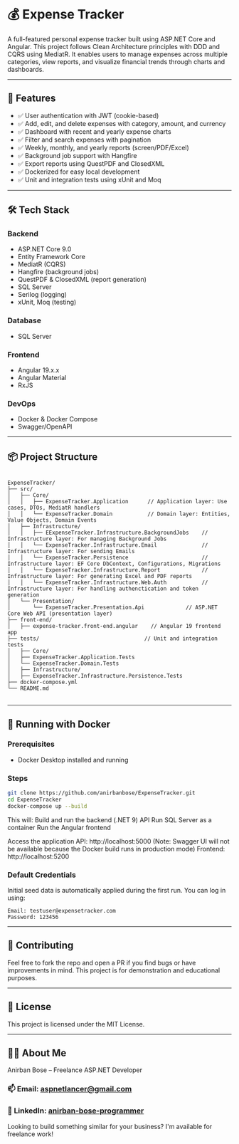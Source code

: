 # 💰 Expense Tracker
A full-featured personal expense tracker built using ASP.NET Core and Angular. This project follows Clean Architecture principles with DDD and CQRS using MediatR. It enables users to manage expenses across multiple categories, view reports, and visualize financial trends through charts and dashboards.

---

## 🚀 Features
- ✅ User authentication with JWT (cookie-based)
- ✅ Add, edit, and delete expenses with category, amount, and currency
- ✅ Dashboard with recent and yearly expense charts
- ✅ Filter and search expenses with pagination
- ✅ Weekly, monthly, and yearly reports (screen/PDF/Excel)
- ✅ Background job support with Hangfire
- ✅ Export reports using QuestPDF and ClosedXML
- ✅ Dockerized for easy local development
- ✅ Unit and integration tests using xUnit and Moq

---

## 🛠 Tech Stack

### Backend
- ASP.NET Core 9.0
- Entity Framework Core
- MediatR (CQRS)
- Hangfire (background jobs)
- QuestPDF & ClosedXML (report generation)
- SQL Server
- Serilog (logging)
- xUnit, Moq (testing)

### Database
- SQL Server
  
### Frontend
- Angular 19.x.x
- Angular Material
- RxJS

### DevOps
- Docker & Docker Compose
- Swagger/OpenAPI

---

## 📦 Project Structure
<pre lang="text">
<code> 
ExpenseTracker/
├── src/
│   ├── Core/
│   │   ├── ExpenseTracker.Application      // Application layer: Use cases, DTOs, MediatR handlers
│   │   └── ExpenseTracker.Domain           // Domain layer: Entities, Value Objects, Domain Events
│   ├── Infrastructure/
│   │   ├── EExpenseTracker.Infrastructure.BackgroundJobs    // Infrastructure layer: For managing Background Jobs
│   │   └── ExpenseTracker.Infrastructure.Email              // Infrastructure layer: For sending Emails
│   │   └── ExpenseTracker.Persistence                       // Infrastructure layer: EF Core DbContext, Configurations, Migrations
│   │   └── ExpenseTracker.Infrastructure.Report             // Infrastructure layer: For generating Excel and PDF reports
│   │   └── ExpenseTracker.Infrastructure.Web.Auth           // Infrastructure layer: For handling authenctication and token generation
│   └── Presentation/
│       └── ExpenseTracker.Presentation.Api             // ASP.NET Core Web API (presentation layer)
├── front-end/                              
│   ├── expense-tracker.front-end.angular    // Angular 19 frontend app
├── tests/                                 // Unit and integration tests
│   ├── Core/
│   ├── ExpenseTracker.Application.Tests
│   └── ExpenseTracker.Domain.Tests
│   ├── Infrastructure/
│   ├── ExpenseTracker.Infrastructure.Persistence.Tests
├── docker-compose.yml
└── README.md
</code>
</pre>

---

## 🐳 Running with Docker

### Prerequisites
- Docker Desktop installed and running

### Steps
```bash
git clone https://github.com/anirbanbose/ExpenseTracker.git
cd ExpenseTracker
docker-compose up --build
```

This will:
Build and run the backend (.NET 9) API
Run SQL Server as a container
Run the Angular frontend

Access the application
API: http://localhost:5000 (Note: Swagger UI will not be available because the Docker build runs in production mode)
Frontend: http://localhost:5200

### Default Credentials
Initial seed data is automatically applied during the first run.
You can log in using:
```
Email: testuser@expensetracker.com
Password: 123456
```
---

## 🤝 Contributing
Feel free to fork the repo and open a PR if you find bugs or have improvements in mind. This project is for demonstration and educational purposes.

---

## 📄 License
This project is licensed under the MIT License.

---

## 👨‍💻 About Me
Anirban Bose – Freelance ASP.NET Developer
### 📫 Email: aspnetlancer@gmail.com
### 🔗 LinkedIn: [anirban-bose-programmer](https://www.linkedin.com/in/anirban-bose-programmer/)

Looking to build something similar for your business? I'm available for freelance work!
